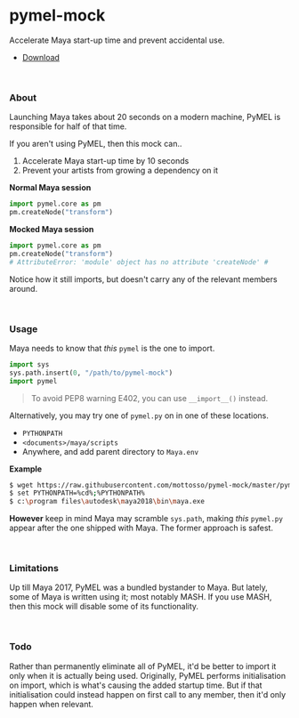 # pymel-mock

Accelerate Maya start-up time and prevent accidental use.

- [Download](https://raw.githubusercontent.com/mottosso/pymel-mock/master/pymel.py)

<br>

### About

Launching Maya takes about 20 seconds on a modern machine, PyMEL is responsible for half of that time.

If you aren't using PyMEL, then this mock can..

1. Accelerate Maya start-up time by 10 seconds
2. Prevent your artists from growing a dependency on it

**Normal Maya session**

```python
import pymel.core as pm
pm.createNode("transform")
```

**Mocked Maya session**

```python
import pymel.core as pm
pm.createNode("transform")
# AttributeError: 'module' object has no attribute 'createNode' # 
```

Notice how it still imports, but doesn't carry any of the relevant members around.

<br>

### Usage

Maya needs to know that *this* `pymel` is the one to import.

```python
import sys
sys.path.insert(0, "/path/to/pymel-mock")
import pymel
```

> To avoid PEP8 warning E402, you can use `__import__()` instead.

Alternatively, you may try one of `pymel.py` on in one of these locations.

- `PYTHONPATH`
- `<documents>/maya/scripts`
- Anywhere, and add parent directory to `Maya.env`

**Example**

```bash
$ wget https://raw.githubusercontent.com/mottosso/pymel-mock/master/pymel.py
$ set PYTHONPATH=%cd%;%PYTHONPATH%
$ c:\program files\autodesk\maya2018\bin\maya.exe
```

**However** keep in mind Maya may scramble `sys.path`, making *this* `pymel.py` appear after the one shipped with Maya. The former approach is safest.

<br>

### Limitations

Up till Maya 2017, PyMEL was a bundled bystander to Maya. But lately, some of Maya is written using it; most notably MASH. If you use MASH, then this mock will disable some of its functionality.

<br>

### Todo

Rather than permanently eliminate all of PyMEL, it'd be better to import it only when it is actually being used. Originally, PyMEL performs initialisation on import, which is what's causing the added startup time. But if that initialisation could instead happen on first call to any member, then it'd only happen when relevant.